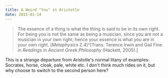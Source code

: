 ```yaml
---
title: A Weird "You" in Aristotle
date: 2015-01-14
---
```


> The essence of a thing is what the thing is said to be in its own
> right.  For being you is not the same as being a musician, since
> you are not a musician in your own right; hence your essence is
> what you are in your own right.
> (*Metaphysics* Ζ.4)^[Trans. Terence Irwin and Gail Fine in *Readings in Ancient Greek Philosophy* (Hackett, 2005).]

This is a strange departure from Aristotle's normal litany of examples: Socrates, horse, cloak, pale, white etc.  I don't think much rides on it, but why choose to switch to the second person here?
